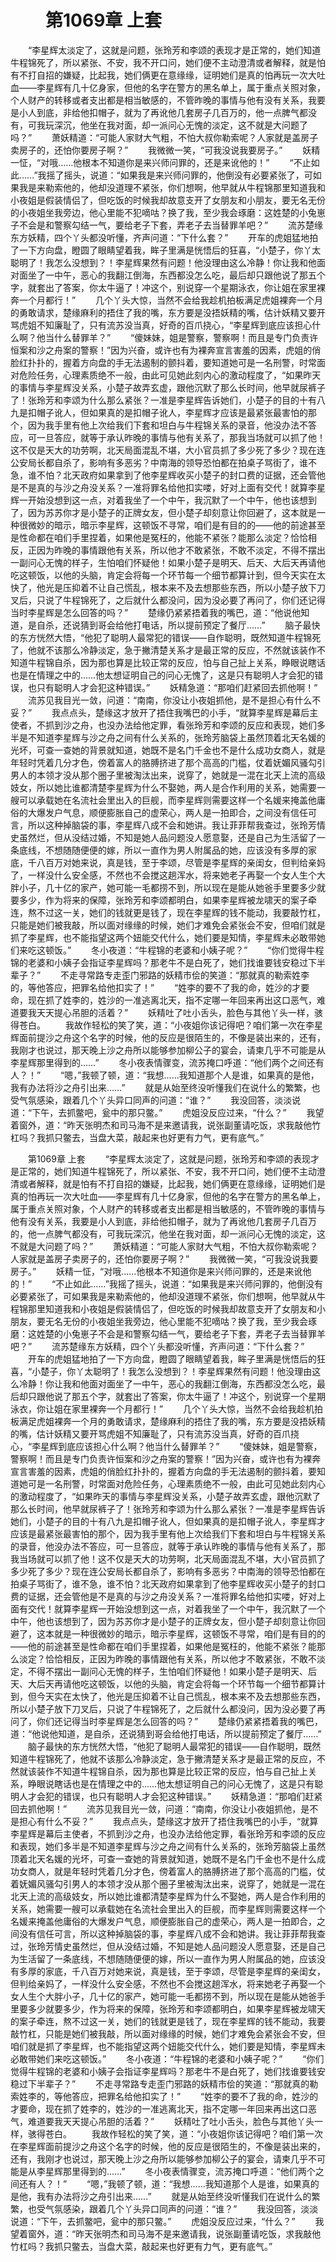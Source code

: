 # 　　第1069章 上套
　　“李星辉太淡定了，这就是问题，张玲芳和李颂的表现才是正常的，她们知道牛程锦死了，所以紧张、不安，我不开口问，她们便不主动澄清或者解释，就是怕有不打自招的嫌疑，比起我，她们俩更在意缘缘，证明她们是真的怕再玩一次大吐血——李星辉有几十亿身家，但他的名字在警方的黑名单上，属于重点关照对象，个人财产的转移或者支出都是相当敏感的，不管昨晚的事情与他有没有关系，我要是小人到底，非给他扣帽子，就为了再讹他几套房子几百万的，他一点脾气都没有，可我玩深沉，他坐在我对面，却一派问心无愧的淡定，这不就是大问题了吗？”
　　萧妖精道：“可能人家财大气粗，不怕大叔你勒索呢？人家就是盖房子卖房子的，还怕你要房子啊？”
　　我微微一笑，“可我没说我要房子。”
　　妖精一怔，“对哦……他根本不知道你是来兴师问罪的，还是来讹他的！”
　　“不止如此……”我摇了摇头，说道：“如果我是来兴师问罪的，他倒没有必要紧张了，可如果我是来勒索他的，他却没道理不紧张，你们想啊，他早就从牛程锦那里知道我和小夜姐是假装情侣了，但吃饭的时候我却故意支开了女朋友和小朋友，要无名无份的小夜姐坐我旁边，他心里能不犯嘀咕？换了我，至少我会琢磨：这姓楚的小兔崽子不会是和警察勾结一气，要给老子下套，弄老子去当替罪羊吧？”
　　流苏楚缘东方妖精，四个丫头都没听懂，齐声问道：“下什么套？”
　　开车的虎姐猛地拍了一下方向盘，瞪圆了眼睛望着我，眸子里满是恍悟后的狂喜，“小楚子，你丫太聪明了！我怎么没想到？！李星辉果然有问题！他没理由这么冷静！你让我和他面对面坐了一中午，恶心的我翻江倒海，东西都没怎么吃，最后却只跟他说了那五个字，就套出了答案，你太牛逼了！冲这个，别说穿一个星期泳衣，你让姐在家里裸奔一个月都行！”
　　几个丫头大惊，当然不会给我趁机拍板满足虎姐裸奔一个月的勇敢请求，楚缘麻利的捂住了我的嘴，东方要是没捂妖精的嘴，估计妖精又要开骂虎姐不知廉耻了，只有流苏没当真，好奇的百爪挠心，“李星辉到底应该担心什么啊？他当什么替罪羊？”
　　“傻妹妹，姐是警察，警察啊！而且是专门负责许恒案和沙之舟案的警察！”因为兴奋，或许也有为裸奔宣言害羞的因素，虎姐的俏脸红扑扑的，握着方向盘的手无法遏制的颤抖着，要知道她可是一名刑警，时常面对危险任务，心理素质绝不一般，由此可见她此刻内心的激动程度了，“如果昨天的事情与李星辉没关系，小楚子故弄玄虚，跟他沉默了那么长时间，他早就尿裤子了！张玲芳和李颂为什么那么紧张？一准是李星辉告诉她们，小楚子的目的十有八九是扣帽子讹人，但如果真的是扣帽子讹人，李星辉才应该是最紧张最害怕的那个，因为我手里有他上次给我们下套和坦白与牛程锦关系的录音，他没办法不答应，可一旦答应，就等于承认昨晚的事情与他有关系了，那我当场就可以抓了他！这不仅是天大的功劳啊，北天局面混乱不堪，大小官员抓了多少死了多少？现在连公安局长都自杀了，影响有多恶劣？中南海的领导恐怕都在拍桌子骂街了，谁不急，谁不怕？北天政府如果拿到了他李星辉收买小楚子的封口费的证据，还会管他是不是真的与沙之舟没关系？一准将罪名给他扣实喽，好对上面有交代！就算李星辉一开始没想到这一点，对着我坐了一个中午，我沉默了一个中午，他也该想到了，因为苏苏你才是小楚子的正牌女友，但小楚子却刻意让你回避了，这本就是一种很微妙的暗示，暗示李星辉，这顿饭不寻常，咱们是有目的的——他的前途甚至是性命都在咱们手里捏着，如果他是冤枉的，他能不紧张？能那么淡定？恰恰相反，正因为昨晚的事情跟他有关系，所以他才不敢紧张，不敢不淡定，不得不摆出一副问心无愧的样子，生怕咱们怀疑他！如果小楚子是明天、后天、大后天再请他吃这顿饭，以他的头脑，肯定会将每一个环节每一个细节都算计到，但今天实在太快了，他光是压抑着不让自己慌乱，根本来不及去想那些东西，所以小楚子放下刀叉后，只说了牛程锦死了，之后就什么都没问，因为没必要了再问了，你们还记得当时李星辉是怎么回答的吗？”
　　楚缘仍紧紧捂着我的嘴巴，道：“他说他知道，是自杀，还说猜到哥会给他打电话，所以提前预定了餐厅……”
　　脑子最快的东方恍然大悟，“他犯了聪明人最常犯的错误——自作聪明，既然知道牛程锦死了，他就不该那么冷静淡定，急于撇清楚关系才是最正常的反应，不然就该装作不知道牛程锦自杀，因为那也算是比较正常的反应，怕与自己扯上关系，睁眼说瞎话也是在情理之中的……他太想证明自己的问心无愧了，这是只有聪明人才会犯的错误，也只有聪明人才会犯这种错误。”
　　妖精急道：“那咱们赶紧回去抓他啊！”
　　流苏见我目光一敛，问道：“南南，你没让小夜姐抓他，是不是担心有什么不妥？”
　　我点点头，楚缘这才放开了捂住我嘴巴的小手，“就算李星辉是幕后主使者，不抓到沙之舟，也没办法给他定罪，看张玲芳和李颂的反应和表现，她们多半是不知道李星辉与沙之舟之间有什么关系的，张玲芳脑袋上虽然顶着北天名媛的光坏，可查一查她的背景就知道，她既不是名门千金也不是什么成功女商人，就是年轻时凭着几分才色，傍着富人的胳膊挤进了那个高高的门槛，仗着妩媚风骚勾引男人的本领才没从那个圈子里被淘汰出来，说穿了，她就是一混在北天上流的高级妓女，所以她比谁都清楚李星辉为什么不娶她，两人是合作利用的关系，她需要一艘可以承载她在名流社会里出入的巨舰，而李星辉则需要这样一个名媛来掩盖他庸俗的大爆发户气息，顺便膨胀自己的虚荣心，两人是一拍即合，之间没有信任可言，所以这种掉脑袋的事，李星辉八成不会和她讲。我让菲菲帮我查过，张玲芳情史虽然烂，但从没结过婚，不知是她人品问题没人愿意娶，还是自己为生活留了一条底线，不想随随便便的嫁，所以一直作为男人附属品的她，应该没有多厚的家底，千八百万对她来说，真是钱，至于李颂，尽管是李星辉的亲闺女，但判给亲妈了，一样没什么安全感，不然也不会搅这趟浑水，将来她老子再娶一个女人生个大胖小子，几十亿的家产，她可能一毛都捞不到，所以现在是能从她爸手里要多少就要多少，作为将来的保障，张玲芳和李颂都明白，如果李星辉被龙啸天的案子牵连，熬不过这一关，她们的钱就更是钱了，现在李星辉的钱不能动，我要敲竹杠，只能是她们被我敲，所以面对缘缘的时候，她们才难免会紧张会不安，但咱们就是抓了李星辉，也不能指望这两个妞能交代什么，她们要是知情，李星辉未必敢带她们来吃这顿饭。”
　　冬小夜道：“牛程锦的老婆和小姨子呢？”
　　“你们觉得牛程锦的老婆和小姨子会指证李星辉吗？那老牛不是白死了，她们找谁要钱安稳过下半辈子？”
　　不走寻常路专走歪门邪路的妖精市侩的笑道：“那就真的勒索姓李的，等他答应，把罪名给他扣实了！”
　　“姓李的要不了我的命，姓沙的才要命，现在抓了姓李的，姓沙的一准逃离北天，指不定哪一年回来再出这口恶气，难道要我天天提心吊胆的活着？”
　　妖精吐了吐小舌头，脸色与其他丫头一样，骇得苍白。
　　我故作轻松的笑了笑，道：“小夜姐你该记得吧？咱们第一次在李星辉面前提沙之舟这个名字的时候，他的反应是很陌生的，不像是装出来的，还有，我刚才也说过，那天晚上沙之舟所以能够参加柳公子的宴会，请柬几乎不可能是从李星辉那里得到的……”
　　冬小夜表情骤变，流苏掩口呼道：“他们两个之间还有人？！”
　　“嗯，”我顿了顿，道：“我想……我知道那个人是谁，如果真的是他，我有办法将沙之舟引出来……”
　　就是从始至终没听懂我们在说什么的繁繁，也受气氛感染，跟着几个丫头异口同声的问道：“谁？”
　　我没回答，淡淡说道：“下午，去抓鳖吧，瓮中的那只鳖。”
　　虎姐没反应过来，“什么？”
　　我望着窗外，道：“昨天张明杰和司马海不是来邀请我，说张副董请吃饭，求我敲他竹杠吗？我抓只鳖去，当盘大菜，敲起来也好更有力气，更有底气。”

　　第1069章 上套
　　“李星辉太淡定了，这就是问题，张玲芳和李颂的表现才是正常的，她们知道牛程锦死了，所以紧张、不安，我不开口问，她们便不主动澄清或者解释，就是怕有不打自招的嫌疑，比起我，她们俩更在意缘缘，证明她们是真的怕再玩一次大吐血——李星辉有几十亿身家，但他的名字在警方的黑名单上，属于重点关照对象，个人财产的转移或者支出都是相当敏感的，不管昨晚的事情与他有没有关系，我要是小人到底，非给他扣帽子，就为了再讹他几套房子几百万的，他一点脾气都没有，可我玩深沉，他坐在我对面，却一派问心无愧的淡定，这不就是大问题了吗？”
　　萧妖精道：“可能人家财大气粗，不怕大叔你勒索呢？人家就是盖房子卖房子的，还怕你要房子啊？”
　　我微微一笑，“可我没说我要房子。”
　　妖精一怔，“对哦……他根本不知道你是来兴师问罪的，还是来讹他的！”
　　“不止如此……”我摇了摇头，说道：“如果我是来兴师问罪的，他倒没有必要紧张了，可如果我是来勒索他的，他却没道理不紧张，你们想啊，他早就从牛程锦那里知道我和小夜姐是假装情侣了，但吃饭的时候我却故意支开了女朋友和小朋友，要无名无份的小夜姐坐我旁边，他心里能不犯嘀咕？换了我，至少我会琢磨：这姓楚的小兔崽子不会是和警察勾结一气，要给老子下套，弄老子去当替罪羊吧？”
　　流苏楚缘东方妖精，四个丫头都没听懂，齐声问道：“下什么套？”
　　开车的虎姐猛地拍了一下方向盘，瞪圆了眼睛望着我，眸子里满是恍悟后的狂喜，“小楚子，你丫太聪明了！我怎么没想到？！李星辉果然有问题！他没理由这么冷静！你让我和他面对面坐了一中午，恶心的我翻江倒海，东西都没怎么吃，最后却只跟他说了那五个字，就套出了答案，你太牛逼了！冲这个，别说穿一个星期泳衣，你让姐在家里裸奔一个月都行！”
　　几个丫头大惊，当然不会给我趁机拍板满足虎姐裸奔一个月的勇敢请求，楚缘麻利的捂住了我的嘴，东方要是没捂妖精的嘴，估计妖精又要开骂虎姐不知廉耻了，只有流苏没当真，好奇的百爪挠心，“李星辉到底应该担心什么啊？他当什么替罪羊？”
　　“傻妹妹，姐是警察，警察啊！而且是专门负责许恒案和沙之舟案的警察！”因为兴奋，或许也有为裸奔宣言害羞的因素，虎姐的俏脸红扑扑的，握着方向盘的手无法遏制的颤抖着，要知道她可是一名刑警，时常面对危险任务，心理素质绝不一般，由此可见她此刻内心的激动程度了，“如果昨天的事情与李星辉没关系，小楚子故弄玄虚，跟他沉默了那么长时间，他早就尿裤子了！张玲芳和李颂为什么那么紧张？一准是李星辉告诉她们，小楚子的目的十有八九是扣帽子讹人，但如果真的是扣帽子讹人，李星辉才应该是最紧张最害怕的那个，因为我手里有他上次给我们下套和坦白与牛程锦关系的录音，他没办法不答应，可一旦答应，就等于承认昨晚的事情与他有关系了，那我当场就可以抓了他！这不仅是天大的功劳啊，北天局面混乱不堪，大小官员抓了多少死了多少？现在连公安局长都自杀了，影响有多恶劣？中南海的领导恐怕都在拍桌子骂街了，谁不急，谁不怕？北天政府如果拿到了他李星辉收买小楚子的封口费的证据，还会管他是不是真的与沙之舟没关系？一准将罪名给他扣实喽，好对上面有交代！就算李星辉一开始没想到这一点，对着我坐了一个中午，我沉默了一个中午，他也该想到了，因为苏苏你才是小楚子的正牌女友，但小楚子却刻意让你回避了，这本就是一种很微妙的暗示，暗示李星辉，这顿饭不寻常，咱们是有目的的——他的前途甚至是性命都在咱们手里捏着，如果他是冤枉的，他能不紧张？能那么淡定？恰恰相反，正因为昨晚的事情跟他有关系，所以他才不敢紧张，不敢不淡定，不得不摆出一副问心无愧的样子，生怕咱们怀疑他！如果小楚子是明天、后天、大后天再请他吃这顿饭，以他的头脑，肯定会将每一个环节每一个细节都算计到，但今天实在太快了，他光是压抑着不让自己慌乱，根本来不及去想那些东西，所以小楚子放下刀叉后，只说了牛程锦死了，之后就什么都没问，因为没必要了再问了，你们还记得当时李星辉是怎么回答的吗？”
　　楚缘仍紧紧捂着我的嘴巴，道：“他说他知道，是自杀，还说猜到哥会给他打电话，所以提前预定了餐厅……”
　　脑子最快的东方恍然大悟，“他犯了聪明人最常犯的错误——自作聪明，既然知道牛程锦死了，他就不该那么冷静淡定，急于撇清楚关系才是最正常的反应，不然就该装作不知道牛程锦自杀，因为那也算是比较正常的反应，怕与自己扯上关系，睁眼说瞎话也是在情理之中的……他太想证明自己的问心无愧了，这是只有聪明人才会犯的错误，也只有聪明人才会犯这种错误。”
　　妖精急道：“那咱们赶紧回去抓他啊！”
　　流苏见我目光一敛，问道：“南南，你没让小夜姐抓他，是不是担心有什么不妥？”
　　我点点头，楚缘这才放开了捂住我嘴巴的小手，“就算李星辉是幕后主使者，不抓到沙之舟，也没办法给他定罪，看张玲芳和李颂的反应和表现，她们多半是不知道李星辉与沙之舟之间有什么关系的，张玲芳脑袋上虽然顶着北天名媛的光坏，可查一查她的背景就知道，她既不是名门千金也不是什么成功女商人，就是年轻时凭着几分才色，傍着富人的胳膊挤进了那个高高的门槛，仗着妩媚风骚勾引男人的本领才没从那个圈子里被淘汰出来，说穿了，她就是一混在北天上流的高级妓女，所以她比谁都清楚李星辉为什么不娶她，两人是合作利用的关系，她需要一艘可以承载她在名流社会里出入的巨舰，而李星辉则需要这样一个名媛来掩盖他庸俗的大爆发户气息，顺便膨胀自己的虚荣心，两人是一拍即合，之间没有信任可言，所以这种掉脑袋的事，李星辉八成不会和她讲。我让菲菲帮我查过，张玲芳情史虽然烂，但从没结过婚，不知是她人品问题没人愿意娶，还是自己为生活留了一条底线，不想随随便便的嫁，所以一直作为男人附属品的她，应该没有多厚的家底，千八百万对她来说，真是钱，至于李颂，尽管是李星辉的亲闺女，但判给亲妈了，一样没什么安全感，不然也不会搅这趟浑水，将来她老子再娶一个女人生个大胖小子，几十亿的家产，她可能一毛都捞不到，所以现在是能从她爸手里要多少就要多少，作为将来的保障，张玲芳和李颂都明白，如果李星辉被龙啸天的案子牵连，熬不过这一关，她们的钱就更是钱了，现在李星辉的钱不能动，我要敲竹杠，只能是她们被我敲，所以面对缘缘的时候，她们才难免会紧张会不安，但咱们就是抓了李星辉，也不能指望这两个妞能交代什么，她们要是知情，李星辉未必敢带她们来吃这顿饭。”
　　冬小夜道：“牛程锦的老婆和小姨子呢？”
　　“你们觉得牛程锦的老婆和小姨子会指证李星辉吗？那老牛不是白死了，她们找谁要钱安稳过下半辈子？”
　　不走寻常路专走歪门邪路的妖精市侩的笑道：“那就真的勒索姓李的，等他答应，把罪名给他扣实了！”
　　“姓李的要不了我的命，姓沙的才要命，现在抓了姓李的，姓沙的一准逃离北天，指不定哪一年回来再出这口恶气，难道要我天天提心吊胆的活着？”
　　妖精吐了吐小舌头，脸色与其他丫头一样，骇得苍白。
　　我故作轻松的笑了笑，道：“小夜姐你该记得吧？咱们第一次在李星辉面前提沙之舟这个名字的时候，他的反应是很陌生的，不像是装出来的，还有，我刚才也说过，那天晚上沙之舟所以能够参加柳公子的宴会，请柬几乎不可能是从李星辉那里得到的……”
　　冬小夜表情骤变，流苏掩口呼道：“他们两个之间还有人？！”
　　“嗯，”我顿了顿，道：“我想……我知道那个人是谁，如果真的是他，我有办法将沙之舟引出来……”
　　就是从始至终没听懂我们在说什么的繁繁，也受气氛感染，跟着几个丫头异口同声的问道：“谁？”
　　我没回答，淡淡说道：“下午，去抓鳖吧，瓮中的那只鳖。”
　　虎姐没反应过来，“什么？”
　　我望着窗外，道：“昨天张明杰和司马海不是来邀请我，说张副董请吃饭，求我敲他竹杠吗？我抓只鳖去，当盘大菜，敲起来也好更有力气，更有底气。”
